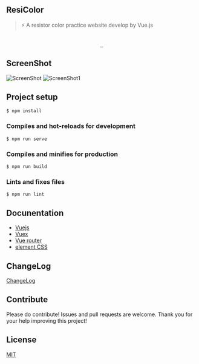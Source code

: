 ## ResiColor
> ⚡ A resistor color practice website develop by Vue.js

<p align="center">
  <img src="https://wilicw.github.io/resicolor/icon.png" alt="">
</p>
<p align="center">
  <a href="https://circleci.com/gh/wilicw/resicolor/tree/master">
    <img src="https://circleci.com/gh/wilicw/resicolor/tree/master.svg?style=svg" alt="">
  </a>
  <a href="https://github.com/standard/standard">
    <img src="https://img.shields.io/badge/code_style-standard-brightgreen.svg" alt="">
  </a>

  <a href="https://opensource.org/licenses/MIT">
    <img src="https://img.shields.io/badge/License-MIT-yellow.svg" alt="">
  </a>
</p>

## ScreenShot

![ScreenShot](https://wilicw.github.io/resicolor/screen0.png)
![ScreenShot1](https://wilicw.github.io/resicolor/screen1.png)

## Project setup
```
$ npm install
```

### Compiles and hot-reloads for development
```
$ npm run serve
```

### Compiles and minifies for production
```
$ npm run build
```

### Lints and fixes files
```
$ npm run lint
```

## Docunentation

- [Vuejs](https://vuejs.org/v2/guide/)
- [Vuex](https://vuex.vuejs.org/)
- [Vue router](https://router.vuejs.org/)
- [element CSS](http://element.eleme.io/#/en-US)

## ChangeLog

[ChangeLog](https://github.com/wilicw/resicolor/blob/master/CHANGELOG.md)

## Contribute

Please do contribute! Issues and pull requests are welcome.
Thank you for your help improving this project!

## License

[MIT](http://opensource.org/licenses/MIT)

